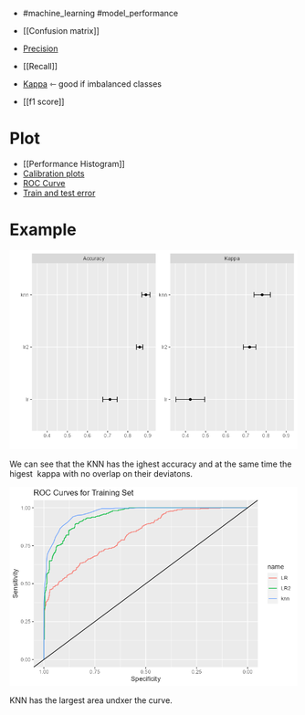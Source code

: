 - #machine_learning #model_performance 

-  [[Confusion matrix]]
-  [Precision](Precision.md) 
-  [[Recall]]
-  [Kappa](Kappa.md) ⇽ good if imbalanced classes
- [[f1 score]]
# Plot
- [[Performance Histogram]]
- [Calibration plots](Calibration%20plots.md)
- [ROC Curve](ROC%20Curve.md)
- [Train and test error](Train%20and%20test%20error.md)

  

# Example

![](../assets/Pasted%20image%2020230131154809.png)

We can see that the KNN has the ighest accuracy and at the same time the higest  kappa with no overlap on their deviatons.

![](../assets/Pasted%20image%2020230131154924.png)

KNN has the largest area undxer the curve.
